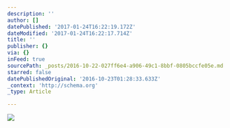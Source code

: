 ```yaml
---
description: ''
author: []
datePublished: '2017-01-24T16:22:19.172Z'
dateModified: '2017-01-24T16:22:17.714Z'
title: ''
publisher: {}
via: {}
inFeed: true
sourcePath: _posts/2016-10-22-027ff6e4-a906-49c1-8bbf-0805bccfe05e.md
starred: false
datePublishedOriginal: '2016-10-23T01:28:33.633Z'
_context: 'http://schema.org'
_type: Article

---
```

![](https://the-grid-user-content.s3-us-west-2.amazonaws.com/106be5b4-a78d-4570-b35d-96faafdc5efb.jpg)